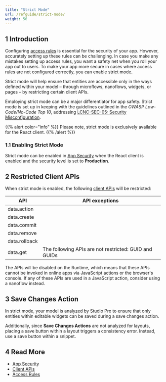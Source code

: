 ```yaml
---
title: "Strict Mode"
url: /refguide/strict-mode/
weight: 50
---
```


## 1 Introduction

Configuring [access rules](/refguide/access-rules/) is essential for the security of your app. However, accurately setting up these rules can be challenging. In case you make any mistakes setting up access rules, you want a safety net when you roll your app out to users. To make your app more secure in cases where access rules are not configured correctly, you can enable strict mode. 

Strict mode will help ensure that entities are accessible only in the ways defined within your model – through microflows, nanoflows, widgets, or pages – by restricting certain client APIs. 

Employing strict mode can be a major differentiator for app safety. Strict mode is set up in keeping with the guidelines outlined in the *OWASP Low-Code/No-Code Top 10*, addressing [LCNC-SEC-05: Security Misconfiguration](https://owasp.org/www-project-top-10-low-code-no-code-security-risks/content/2022/en/LCNC-SEC-05-Security-Misconfiguration).

{{% alert color="info" %}}
Please note, strict mode is exclusively available for the React client.
{{% /alert %}}

### 1.1 Enabling Strict Mode

Strict mode can be enabled in [App Security](/refguide/app-security/#strict-mode) when the React client is enabled and the security level is set to **Production**.

## 2 Restricted Client APIs

When strict mode is enabled, the following [client APIs](/apidocs-mxsdk/apidocs/client-api/) will be restricted:

| API           | API exceptions                                        |
| ------------- | ----------------------------------------------------- |
| data.action   |                                                       |
| data.create   |                                                       |
| data.commit   |                                                       |
| data.remove   |                                                       |
| data.rollback |                                                       |
| data.get      | The following APIs are not restricted: GUID and GUIDs |

The APIs will be disabled on the Runtime, which means that these APIs cannot be invoked in online apps via JavaScript actions or the browser's console. If any of these APIs are used in a JavaScript action, consider using a nanoflow instead.

## 3 Save Changes Action

In strict mode, your model is analyzed by Studio Pro to ensure that only entities within editable widgets can be saved during a save changes action. 

Additionally, since **Save Changes Actions** are not analyzed for layouts, placing a save button within a layout triggers a consistency error. Instead, use a save button within a snippet.

## 4 Read More

* [App Security](/refguide/app-security/)
* [Client APIs](/apidocs-mxsdk/apidocs/client-api/)
* [Access Rules](/refguide/access-rules/)
